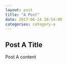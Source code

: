 ```yaml
---
layout: post
title: "A Post"
date: 2017-06-14 20:54:00
categories: category-a
---
```


Post A Title
------------
Post A content
